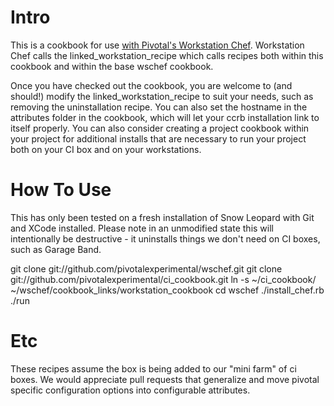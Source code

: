Intro
=====
This is a cookbook for use [with Pivotal's Workstation Chef](http://github.com/pivotalexperimental/wschef).  Workstation Chef calls the linked_workstation_recipe which calls recipes both within this cookbook and within the base wschef cookbook.

Once you have checked out the cookbook, you are welcome to (and should!) modify the linked_workstation_recipe to suit your needs, such as removing the uninstallation recipe.  You can also set the hostname in the attributes folder in the cookbook, which will let your ccrb installation link to itself properly.  You can also consider creating a project cookbook within your project for additional installs that are necessary to run your project both on your CI box and on your workstations.

How To Use
==========
This has only been tested on a fresh installation of Snow Leopard with Git and XCode installed.  Please note in an unmodified state this will intentionally be destructive - it uninstalls things we don't need on CI boxes, such as Garage Band.

git clone git://github.com/pivotalexperimental/wschef.git
git clone git://github.com/pivotalexperimental/ci_cookbook.git
ln -s ~/ci_cookbook/ ~/wschef/cookbook_links/workstation_cookbook
cd wschef
./install_chef.rb
./run

Etc
===
These recipes assume the box is being added to our "mini farm" of ci boxes.  We would appreciate pull requests that generalize and move pivotal specific configuration options into configurable attributes.